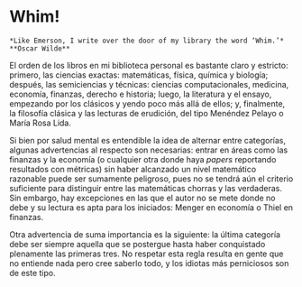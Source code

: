 # Whim!

```{margin}
*Like Emerson, I write over the door of my library the word ‘Whim.’*
**Oscar Wilde**
```

El orden de los libros en mi biblioteca personal es bastante claro y estricto: primero, las ciencias exactas: matemáticas, física, química y biología; después, las semiciencias y técnicas: ciencias computacionales, medicina, economía, finanzas, derecho e historia; luego, la literatura y el ensayo, empezando por los clásicos y yendo poco más allá de ellos; y, finalmente, la filosofía clásica y las lecturas de erudición, del tipo Menéndez Pelayo o María Rosa Lida.

Si bien por salud mental es entendible la idea de alternar entre categorías, algunas advertencias al respecto son necesarias: entrar en áreas como las finanzas y la economía (o cualquier otra donde haya *papers* reportando resultados con métricas) sin haber alcanzado un nivel matemático razonable puede ser sumamente peligroso, pues no se tendrá aún el criterio suficiente para distinguir entre las matemáticas chorras y las verdaderas. Sin embargo, hay excepciones en las que el autor no se mete donde no debe y su lectura es apta para los iniciados: Menger en economía o Thiel en finanzas.

Otra advertencia de suma importancia es la siguiente: la última categoría debe ser siempre aquella que se postergue hasta haber conquistado plenamente las primeras tres. No respetar esta regla resulta en gente que no entiende nada pero cree saberlo todo, y los idiotas más perniciosos son de este tipo.